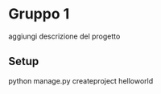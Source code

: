 # Gruppo 1 #

aggiungi descrizione del progetto


## Setup

python manage.py createproject helloworld